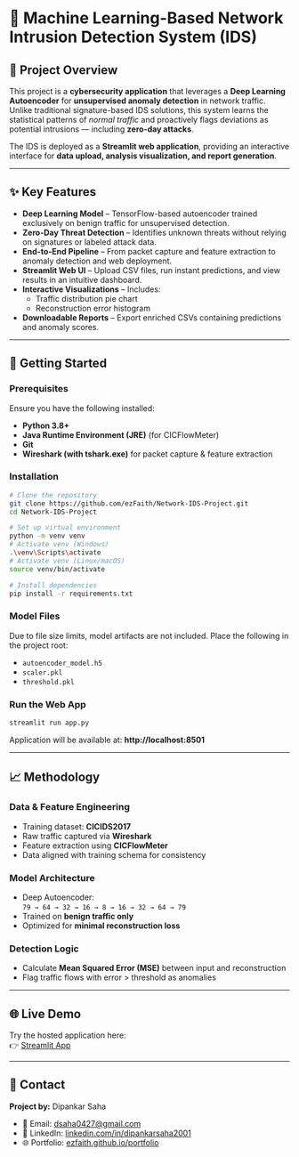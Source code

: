 # 🤖 Machine Learning-Based Network Intrusion Detection System (IDS)

## 📌 Project Overview
This project is a **cybersecurity application** that leverages a **Deep Learning Autoencoder** for **unsupervised anomaly detection** in network traffic. Unlike traditional signature-based IDS solutions, this system learns the statistical patterns of *normal traffic* and proactively flags deviations as potential intrusions — including **zero-day attacks**.

The IDS is deployed as a **Streamlit web application**, providing an interactive interface for **data upload, analysis visualization, and report generation**.

---

## ✨ Key Features

- **Deep Learning Model** – TensorFlow-based autoencoder trained exclusively on benign traffic for unsupervised detection.  
- **Zero-Day Threat Detection** – Identifies unknown threats without relying on signatures or labeled attack data.  
- **End-to-End Pipeline** – From packet capture and feature extraction to anomaly detection and web deployment.  
- **Streamlit Web UI** – Upload CSV files, run instant predictions, and view results in an intuitive dashboard.  
- **Interactive Visualizations** – Includes:  
  - Traffic distribution pie chart  
  - Reconstruction error histogram  
- **Downloadable Reports** – Export enriched CSVs containing predictions and anomaly scores.  

---

## 🚀 Getting Started

### Prerequisites
Ensure you have the following installed:  
- **Python 3.8+**  
- **Java Runtime Environment (JRE)** (for CICFlowMeter)  
- **Git**  
- **Wireshark (with tshark.exe)** for packet capture & feature extraction  

### Installation

```bash
# Clone the repository
git clone https://github.com/ezFaith/Network-IDS-Project.git
cd Network-IDS-Project

# Set up virtual environment
python -m venv venv
# Activate venv (Windows)
.\venv\Scripts\activate
# Activate venv (Linux/macOS)
source venv/bin/activate

# Install dependencies
pip install -r requirements.txt
```

### Model Files
Due to file size limits, model artifacts are not included. Place the following in the project root:  
- `autoencoder_model.h5`  
- `scaler.pkl`  
- `threshold.pkl`  

### Run the Web App

```bash
streamlit run app.py
```

Application will be available at: **http://localhost:8501**  

---

## 📈 Methodology

### Data & Feature Engineering
- Training dataset: **CICIDS2017**  
- Raw traffic captured via **Wireshark**  
- Feature extraction using **CICFlowMeter**  
- Data aligned with training schema for consistency  

### Model Architecture
- Deep Autoencoder:  
  `79 → 64 → 32 → 16 → 8 → 16 → 32 → 64 → 79`  
- Trained on **benign traffic only**  
- Optimized for **minimal reconstruction loss**  

### Detection Logic
- Calculate **Mean Squared Error (MSE)** between input and reconstruction  
- Flag traffic flows with error > threshold as anomalies  

---

## 🌐 Live Demo
Try the hosted application here:  
👉 [Streamlit App](https://projectnids.streamlit.app)  

---

## 📧 Contact
**Project by:** Dipankar Saha  

- 📩 Email: [dsaha0427@gmail.com](mailto:dsaha0427@gmail.com)  
- 💼 LinkedIn: [linkedin.com/in/dipankarsaha2001](https://www.linkedin.com/in/dipankarsaha2001/)  
- 🌐 Portfolio: [ezfaith.github.io/portfolio](https://ezfaith.github.io/portfolio/)  
